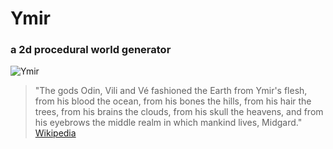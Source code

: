 # Ymir
### a 2d procedural world generator
![Ymir](https://raw.githubusercontent.com/kramberg27/ymir/master/res/icons/logo.png)

> "The gods Odin, Vili and Vé fashioned the Earth from Ymir's flesh, from his blood the ocean, from his bones the hills, from his hair the trees, from his brains the clouds, from his skull the heavens, and from his eyebrows the middle realm in which mankind lives, Midgard."
>    [Wikipedia](https://en.wikipedia.org/wiki/Ymir)
